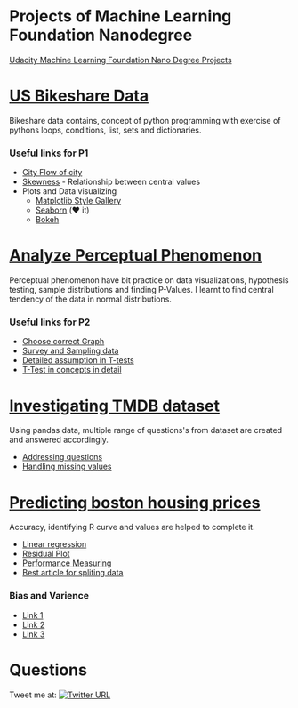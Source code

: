 # Projects of Machine Learning Foundation Nanodegree
[Udacity Machine Learning Foundation Nano Degree Projects](https://in.udacity.com/course/machine-learning-engineer-nanodegree--nd009-infn)

# [US Bikeshare Data](https://github.com/krunal3kapadiya/MLFND/tree/master/P1-US-BikeShare-Data)

Bikeshare data contains, concept of python programming with exercise of pythons loops, conditions, list, sets and dictionaries.

### Useful links for P1
- [City Flow of city](https://vimeo.com/173787508)
- [Skewness](https://en.wikipedia.org/wiki/Skewness) - Relationship between central values 
- Plots and Data visualizing
    - [Matplotlib Style Gallery](https://tonysyu.github.io/raw_content/matplotlib-style-gallery/gallery.html)
    - [Seaborn](https://seaborn.pydata.org/) (:heart: it)
    - [Bokeh](https://bokeh.pydata.org/en/latest/)

# [Analyze Perceptual Phenomenon](https://github.com/krunal3kapadiya/MLFND/tree/master/P2-Perceptual-Phenomenon)

Perceptual phenomenon have bit practice on data visualizations, hypothesis testing, sample distributions and finding P-Values. I learnt to find central tendency of the data in normal distributions.

### Useful links for P2
- [Choose correct Graph](https://www.tableau.com/sites/default/files/media/which_chart_v6_final_0.pdf)
- [Survey and Sampling data](https://nces.ed.gov/blogs/nces/post/statistical-concepts-in-brief-how-and-why-does-nces-use-sample-surveys)
- [Detailed assumption in T-tests](http://www.psychology.emory.edu/clinical/bliwise/Tutorials/TOM/meanstests/assump.htm)
- [T-Test in concepts in detail](http://support.minitab.com/en-us/minitab/17/topic-library/basic-statistics-and-graphs/hypothesis-tests/tests-of-means/why-use-paired-t/)


# [Investigating TMDB dataset](https://github.com/krunal3kapadiya/MLFND/tree/master/P3-Investigating-Tmdb-Dataset)

Using pandas data, multiple range of questions's from dataset are created and answered accordingly.

- [Addressing questions](https://buckwoody.wordpress.com/2015/12/30/the-hardest-thing-in-data-science/)
- [Handling missing values](https://gallery.azure.ai/Experiment/Methods-for-handling-missing-values-1)

# [Predicting boston housing prices](https://github.com/krunal3kapadiya/MLFND/tree/master/P4-Boston-Housing)

Accuracy, identifying R curve and values are helped to complete it.

- [Linear regression](https://pythonspot.com/linear-regression/)
- [Residual Plot](http://www.scikit-yb.org/en/latest/api/regressor/residuals.html)
- [Performance Measuring](https://classroom.udacity.com/courses/ud730/lessons/6370362152/concepts/63798118300923)
- [Best article for spliting data](https://info.salford-systems.com/blog/bid/337783/Why-Data-Scientists-Split-Data-into-Train-and-Test)

### Bias and Varience
- [Link 1](http://scott.fortmann-roe.com/docs/BiasVariance.html)
- [Link 2](https://insidebigdata.com/2014/10/22/ask-data-scientist-bias-vs-variance-tradeoff/)
- [Link 3](https://machinelearningmastery.com/gentle-introduction-to-the-bias-variance-trade-off-in-machine-learning/)

# Questions

Tweet me at: 
[![Twitter URL](https://img.shields.io/badge/Twitter-@krunal3kapadiya-blue.svg?style=for-the-badge)](https://twitter.com/krunal3kapadiya)
